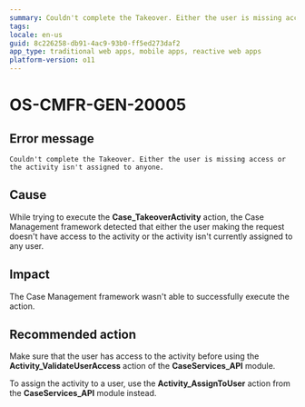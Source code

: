 ```yaml
---
summary: Couldn't complete the Takeover. Either the user is missing access or the activity isn't assigned to anyone.
tags:
locale: en-us
guid: 8c226258-db91-4ac9-93b0-ff5ed273daf2
app_type: traditional web apps, mobile apps, reactive web apps
platform-version: o11
---
```


# OS-CMFR-GEN-20005

## Error message

`Couldn't complete the Takeover. Either the user is missing access or the activity isn't assigned to anyone.`

## Cause

While trying to execute the **Case_TakeoverActivity** action, the Case Management framework detected that either the user making the request doesn't have access to the activity or the activity isn't currently assigned to any user.

## Impact

The Case Management framework wasn't able to successfully execute the action.

## Recommended action

Make sure that the user has access to the activity before using the **Activity_ValidateUserAccess** action of the **CaseServices_API** module.

To assign the activity to a user, use the **Activity_AssignToUser** action from the **CaseServices_API** module instead.
